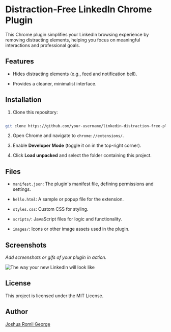 ﻿
# Distraction-Free LinkedIn Chrome Plugin

  

This Chrome plugin simplifies your LinkedIn browsing experience by removing distracting elements, helping you focus on meaningful interactions and professional goals.

  

## Features

- Hides distracting elements (e.g., feed and notification bell).

- Provides a cleaner, minimalist interface.

  

## Installation

1. Clone this repository:

```bash

git clone https://github.com/your-username/linkedin-distraction-free-plugin.git

```

2. Open Chrome and navigate to `chrome://extensions/`.

3. Enable **Developer Mode** (toggle it on in the top-right corner).

4. Click **Load unpacked** and select the folder containing this project.

  

## Files

- `manifest.json`: The plugin's manifest file, defining permissions and settings.

- `hello.html`: A sample or popup file for the extension.

- `styles.css`: Custom CSS for styling.

- `scripts/`: JavaScript files for logic and functionality.

- `images/`: Icons or other image assets used in the plugin.

  

## Screenshots

*Add screenshots or gifs of your plugin in action.*

  ![The way your new LinkedIn will look like](https://postimg.cc/XGXJw68s)

## License

This project is licensed under the MIT License.

  

## Author

[Joshua Romil George](https://github.com/joshua-romil)
